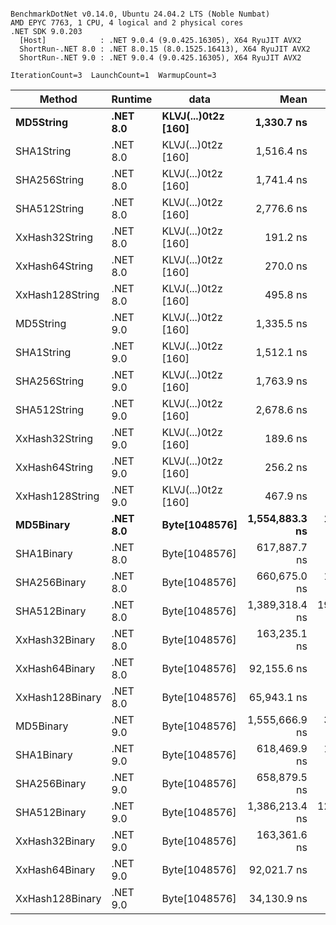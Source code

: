 ```

BenchmarkDotNet v0.14.0, Ubuntu 24.04.2 LTS (Noble Numbat)
AMD EPYC 7763, 1 CPU, 4 logical and 2 physical cores
.NET SDK 9.0.203
  [Host]            : .NET 9.0.4 (9.0.425.16305), X64 RyuJIT AVX2
  ShortRun-.NET 8.0 : .NET 8.0.15 (8.0.1525.16413), X64 RyuJIT AVX2
  ShortRun-.NET 9.0 : .NET 9.0.4 (9.0.425.16305), X64 RyuJIT AVX2

IterationCount=3  LaunchCount=1  WarmupCount=3  

```
| Method          | Runtime  | data                | Mean           | Error         | StdDev       | Min            | Max            | Gen0   | Allocated |
|---------------- |--------- |-------------------- |---------------:|--------------:|-------------:|---------------:|---------------:|-------:|----------:|
| **MD5String**       | **.NET 8.0** | **KLVJ(...)0t2z [160]** |     **1,330.7 ns** |     **153.65 ns** |      **8.42 ns** |     **1,321.5 ns** |     **1,338.1 ns** | **0.0668** |    **1128 B** |
| SHA1String      | .NET 8.0 | KLVJ(...)0t2z [160] |     1,516.4 ns |     180.54 ns |      9.90 ns |     1,509.7 ns |     1,527.8 ns | 0.0839 |    1416 B |
| SHA256String    | .NET 8.0 | KLVJ(...)0t2z [160] |     1,741.4 ns |     110.34 ns |      6.05 ns |     1,735.2 ns |     1,747.3 ns | 0.1106 |    1856 B |
| SHA512String    | .NET 8.0 | KLVJ(...)0t2z [160] |     2,776.6 ns |     578.76 ns |     31.72 ns |     2,744.8 ns |     2,808.3 ns | 0.1907 |    3240 B |
| XxHash32String  | .NET 8.0 | KLVJ(...)0t2z [160] |       191.2 ns |      25.11 ns |      1.38 ns |       190.2 ns |       192.8 ns | 0.0348 |     584 B |
| XxHash64String  | .NET 8.0 | KLVJ(...)0t2z [160] |       270.0 ns |      60.82 ns |      3.33 ns |       267.5 ns |       273.8 ns | 0.0434 |     728 B |
| XxHash128String | .NET 8.0 | KLVJ(...)0t2z [160] |       495.8 ns |      69.02 ns |      3.78 ns |       493.6 ns |       500.2 ns | 0.0668 |    1128 B |
| MD5String       | .NET 9.0 | KLVJ(...)0t2z [160] |     1,335.5 ns |     101.11 ns |      5.54 ns |     1,329.6 ns |     1,340.6 ns | 0.0668 |    1128 B |
| SHA1String      | .NET 9.0 | KLVJ(...)0t2z [160] |     1,512.1 ns |      40.69 ns |      2.23 ns |     1,510.0 ns |     1,514.4 ns | 0.0839 |    1416 B |
| SHA256String    | .NET 9.0 | KLVJ(...)0t2z [160] |     1,763.9 ns |     103.37 ns |      5.67 ns |     1,758.1 ns |     1,769.4 ns | 0.1106 |    1856 B |
| SHA512String    | .NET 9.0 | KLVJ(...)0t2z [160] |     2,678.6 ns |     270.35 ns |     14.82 ns |     2,661.8 ns |     2,689.8 ns | 0.1907 |    3240 B |
| XxHash32String  | .NET 9.0 | KLVJ(...)0t2z [160] |       189.6 ns |      25.95 ns |      1.42 ns |       188.0 ns |       190.9 ns | 0.0348 |     584 B |
| XxHash64String  | .NET 9.0 | KLVJ(...)0t2z [160] |       256.2 ns |      21.84 ns |      1.20 ns |       255.0 ns |       257.3 ns | 0.0434 |     728 B |
| XxHash128String | .NET 9.0 | KLVJ(...)0t2z [160] |       467.9 ns |      10.76 ns |      0.59 ns |       467.4 ns |       468.5 ns | 0.0672 |    1128 B |
| **MD5Binary**       | **.NET 8.0** | **Byte[1048576]**       | **1,554,883.3 ns** |  **10,083.79 ns** |    **552.73 ns** | **1,554,547.7 ns** | **1,555,521.2 ns** |      **-** |      **41 B** |
| SHA1Binary      | .NET 8.0 | Byte[1048576]       |   617,887.7 ns |   1,750.98 ns |     95.98 ns |   617,780.9 ns |   617,966.8 ns |      - |      49 B |
| SHA256Binary    | .NET 8.0 | Byte[1048576]       |   660,675.0 ns |  18,953.83 ns |  1,038.92 ns |   659,478.3 ns |   661,346.2 ns |      - |      57 B |
| SHA512Binary    | .NET 8.0 | Byte[1048576]       | 1,389,318.4 ns | 193,823.38 ns | 10,624.11 ns | 1,382,947.5 ns | 1,401,583.0 ns |      - |      89 B |
| XxHash32Binary  | .NET 8.0 | Byte[1048576]       |   163,235.1 ns |   4,255.41 ns |    233.25 ns |   163,084.8 ns |   163,503.8 ns |      - |      32 B |
| XxHash64Binary  | .NET 8.0 | Byte[1048576]       |    92,155.6 ns |   4,191.36 ns |    229.74 ns |    91,891.2 ns |    92,305.9 ns |      - |      32 B |
| XxHash128Binary | .NET 8.0 | Byte[1048576]       |    65,943.1 ns |   9,937.10 ns |    544.69 ns |    65,591.3 ns |    66,570.5 ns |      - |      40 B |
| MD5Binary       | .NET 9.0 | Byte[1048576]       | 1,555,666.9 ns |  34,831.18 ns |  1,909.21 ns | 1,554,219.8 ns | 1,557,830.8 ns |      - |      41 B |
| SHA1Binary      | .NET 9.0 | Byte[1048576]       |   618,469.9 ns |  11,602.78 ns |    635.99 ns |   617,956.0 ns |   619,181.2 ns |      - |      49 B |
| SHA256Binary    | .NET 9.0 | Byte[1048576]       |   658,879.5 ns |   1,509.71 ns |     82.75 ns |   658,819.4 ns |   658,973.9 ns |      - |      57 B |
| SHA512Binary    | .NET 9.0 | Byte[1048576]       | 1,386,213.4 ns | 123,499.31 ns |  6,769.41 ns | 1,380,025.8 ns | 1,393,443.7 ns |      - |      89 B |
| XxHash32Binary  | .NET 9.0 | Byte[1048576]       |   163,361.6 ns |   5,563.47 ns |    304.95 ns |   163,158.1 ns |   163,712.2 ns |      - |      32 B |
| XxHash64Binary  | .NET 9.0 | Byte[1048576]       |    92,021.7 ns |   1,484.42 ns |     81.37 ns |    91,927.8 ns |    92,072.7 ns |      - |      32 B |
| XxHash128Binary | .NET 9.0 | Byte[1048576]       |    34,130.9 ns |   7,250.57 ns |    397.43 ns |    33,691.9 ns |    34,466.2 ns |      - |      40 B |

